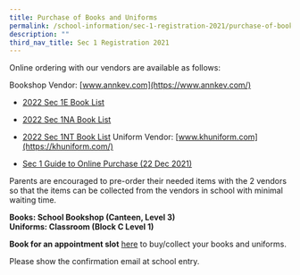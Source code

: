 ```yaml
---
title: Purchase of Books and Uniforms
permalink: /school-information/sec-1-registration-2021/purchase-of-books-and-uniforms/
description: ""
third_nav_title: Sec 1 Registration 2021
---
```


Online ordering with our vendors are available as follows:

Bookshop Vendor: [www.annkev.com](https://www.annkev.com/)

*   [2022 Sec 1E Book List](/files/KRSS-Book-List-2022-1E.pdf)
*   [2022 Sec 1NA Book List](/files/KRSS-Book-List-2022-1NA.pdf)
*   [2022 Sec 1NT Book List](/files/KRSS-Book-List-2022-1NT.pdf)
Uniform Vendor: [www.khuniform.com](https://khuniform.com/)

*   [Sec 1 Guide to Online Purchase (22 Dec 2021)](/files/Sec-1-Guide-to-Online-Purchase_Uniforms-22-Dec-2021.pdf)

Parents are encouraged to pre-order their needed items with the 2 vendors so that the items can be collected from the vendors in school with minimal waiting time.

**Books: School Bookshop (Canteen, Level 3)  
Uniforms: Classroom (Block C Level 1)**

**Book for an appointment slot** [here](http://www.picktime.com/krss2021) to buy/collect your books and uniforms.

Please show the confirmation email at school entry.